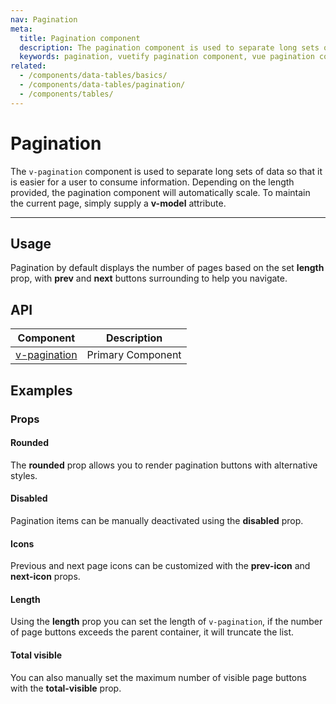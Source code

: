 ```yaml
---
nav: Pagination
meta:
  title: Pagination component
  description: The pagination component is used to separate long sets of data so that it is easier for a user to consume information.
  keywords: pagination, vuetify pagination component, vue pagination component
related:
  - /components/data-tables/basics/
  - /components/data-tables/pagination/
  - /components/tables/
---
```


# Pagination

The `v-pagination` component is used to separate long sets of data so that it is easier for a user to consume information. Depending on the length provided, the pagination component will automatically scale. To maintain the current page, simply supply a **v-model** attribute.

----

## Usage

Pagination by default displays the number of pages based on the set **length** prop, with **prev** and **next** buttons surrounding to help you navigate.

<usage name="v-pagination" />

<entry />

## API

| Component | Description |
| - | - |
| [v-pagination](/api/v-pagination/) | Primary Component |

<api-inline hide-links />

## Examples

### Props

#### Rounded

The **rounded** prop allows you to render pagination buttons with alternative styles.

<example file="v-pagination/prop-rounded" />

#### Disabled

Pagination items can be manually deactivated using the **disabled** prop.

<example file="v-pagination/prop-disabled" />

#### Icons

Previous and next page icons can be customized with the **prev-icon** and **next-icon** props.

<example file="v-pagination/prop-icons" />

#### Length

Using the **length** prop you can set the length of `v-pagination`, if the number of page buttons exceeds the parent container, it will truncate the list.

<example file="v-pagination/prop-length" />

#### Total visible

You can also manually set the maximum number of visible page buttons with the **total-visible** prop.

<example file="v-pagination/prop-total-visible" />
